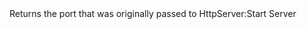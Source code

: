 <function name="GetPort" parent="HttpServer" type="classfunc">
	<description>
		Returns the port that was originally passed to <page>HttpServer:Start</page>
		<added version="0.7"></added>
	</description>
	<realm>Server</realm>
	<rets>
		<ret name="port" type="number"></ret>
	</rets>
</function>